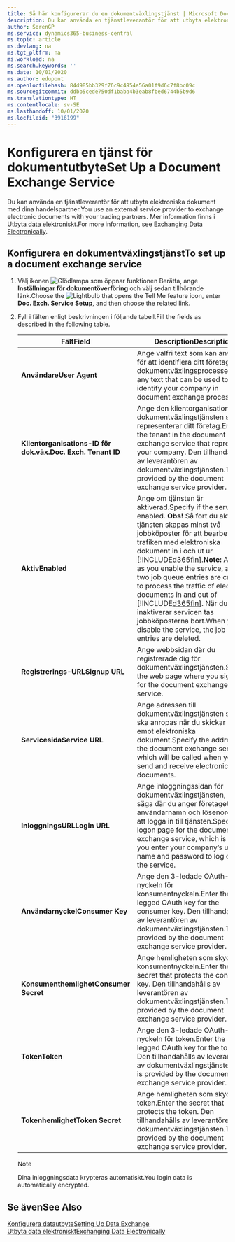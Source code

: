 ```yaml
---
title: Så här konfigurerar du en dokumentväxlingstjänst | Microsoft Docs
description: Du kan använda en tjänstleverantör för att utbyta elektroniska dokument med dina handelspartner.
author: SorenGP
ms.service: dynamics365-business-central
ms.topic: article
ms.devlang: na
ms.tgt_pltfrm: na
ms.workload: na
ms.search.keywords: ''
ms.date: 10/01/2020
ms.author: edupont
ms.openlocfilehash: 84d985bb329f76c9c4954e56a01f9d6c7f8bc09c
ms.sourcegitcommit: ddbb5cede750df1baba4b3eab8fbed6744b5b9d6
ms.translationtype: HT
ms.contentlocale: sv-SE
ms.lasthandoff: 10/01/2020
ms.locfileid: "3916199"
---
```

# <a name="set-up-a-document-exchange-service"></a><span data-ttu-id="ce9e2-103">Konfigurera en tjänst för dokumentutbyte</span><span class="sxs-lookup"><span data-stu-id="ce9e2-103">Set Up a Document Exchange Service</span></span>
<span data-ttu-id="ce9e2-104">Du kan använda en tjänstleverantör för att utbyta elektroniska dokument med dina handelspartner.</span><span class="sxs-lookup"><span data-stu-id="ce9e2-104">You use an external service provider to exchange electronic documents with your trading partners.</span></span> <span data-ttu-id="ce9e2-105">Mer information finns i [Utbyta data elektroniskt](across-data-exchange.md).</span><span class="sxs-lookup"><span data-stu-id="ce9e2-105">For more information, see [Exchanging Data Electronically](across-data-exchange.md).</span></span>  

## <a name="to-set-up-a-document-exchange-service"></a><span data-ttu-id="ce9e2-106">Konfigurera en dokumentväxlingstjänst</span><span class="sxs-lookup"><span data-stu-id="ce9e2-106">To set up a document exchange service</span></span>  
1. <span data-ttu-id="ce9e2-107">Välj ikonen ![Glödlampa som öppnar funktionen Berätta](media/ui-search/search_small.png "Berätta vad du vill göra"), ange **Inställningar för dokumentöverföring** och välj sedan tillhörande länk.</span><span class="sxs-lookup"><span data-stu-id="ce9e2-107">Choose the ![Lightbulb that opens the Tell Me feature](media/ui-search/search_small.png "Tell me what you want to do") icon, enter **Doc. Exch. Service Setup**, and then choose the related link.</span></span>  
2. <span data-ttu-id="ce9e2-108">Fyll i fälten enligt beskrivningen i följande tabell.</span><span class="sxs-lookup"><span data-stu-id="ce9e2-108">Fill the fields as described in the following table.</span></span>  

    |<span data-ttu-id="ce9e2-109">Fält</span><span class="sxs-lookup"><span data-stu-id="ce9e2-109">Field</span></span>|<span data-ttu-id="ce9e2-110">Description</span><span class="sxs-lookup"><span data-stu-id="ce9e2-110">Description</span></span>|  
    |---------------------------------|---------------------------------------|  
    |<span data-ttu-id="ce9e2-111">**Användare**</span><span class="sxs-lookup"><span data-stu-id="ce9e2-111">**User Agent**</span></span>|<span data-ttu-id="ce9e2-112">Ange valfri text som kan användas för att identifiera ditt företag i dokumentväxlingsprocesser.</span><span class="sxs-lookup"><span data-stu-id="ce9e2-112">Enter any text that can be used to identify your company in document exchange processes.</span></span>|  
    |<span data-ttu-id="ce9e2-113">**Klientorganisations-ID för dok.väx.**</span><span class="sxs-lookup"><span data-stu-id="ce9e2-113">**Doc. Exch. Tenant ID**</span></span>|<span data-ttu-id="ce9e2-114">Ange den klientorganisation i dokumentväxlingstjänsten som representerar ditt företag.</span><span class="sxs-lookup"><span data-stu-id="ce9e2-114">Enter the tenant in the document exchange service that represents your company.</span></span> <span data-ttu-id="ce9e2-115">Den tillhandahålls av leverantören av dokumentväxlingstjänsten.</span><span class="sxs-lookup"><span data-stu-id="ce9e2-115">This is provided by the document exchange service provider.</span></span>|  
    |<span data-ttu-id="ce9e2-116">**Aktiv**</span><span class="sxs-lookup"><span data-stu-id="ce9e2-116">**Enabled**</span></span>|<span data-ttu-id="ce9e2-117">Ange om tjänsten är aktiverad.</span><span class="sxs-lookup"><span data-stu-id="ce9e2-117">Specify if the service is enabled.</span></span> <span data-ttu-id="ce9e2-118">**Obs!** Så fort du aktiverar tjänsten skapas minst två jobbköposter för att bearbeta trafiken med elektroniska dokument in i och ut ur [!INCLUDE[d365fin](includes/d365fin_md.md)].</span><span class="sxs-lookup"><span data-stu-id="ce9e2-118">**Note:**  As soon as you enable the service, at least two job queue entries are created to process the traffic of electronic documents in and out of [!INCLUDE[d365fin](includes/d365fin_md.md)].</span></span> <span data-ttu-id="ce9e2-119">När du inaktiverar servicen tas jobbköposterna bort.</span><span class="sxs-lookup"><span data-stu-id="ce9e2-119">When you disable the service, the job queue entries are deleted.</span></span>|  
    |<span data-ttu-id="ce9e2-120">**Registrerings-URL**</span><span class="sxs-lookup"><span data-stu-id="ce9e2-120">**Signup URL**</span></span>|<span data-ttu-id="ce9e2-121">Ange webbsidan där du registrerade dig för dokumentväxlingstjänsten.</span><span class="sxs-lookup"><span data-stu-id="ce9e2-121">Specify the web page where you sign up for the document exchange service.</span></span>|  
    |<span data-ttu-id="ce9e2-122">**Servicesida**</span><span class="sxs-lookup"><span data-stu-id="ce9e2-122">**Service URL**</span></span>|<span data-ttu-id="ce9e2-123">Ange adressen till dokumentväxlingstjänsten som ska anropas när du skickar och tar emot elektroniska dokument.</span><span class="sxs-lookup"><span data-stu-id="ce9e2-123">Specify the address of the document exchange service, which will be called when you send and receive electronic documents.</span></span>|  
    |<span data-ttu-id="ce9e2-124">**InloggningsURL**</span><span class="sxs-lookup"><span data-stu-id="ce9e2-124">**Login URL**</span></span>|<span data-ttu-id="ce9e2-125">Ange inloggningssidan för dokumentväxlingstjänsten, det vill säga där du anger företagets användarnamn och lösenord för att logga in till tjänsten.</span><span class="sxs-lookup"><span data-stu-id="ce9e2-125">Specify the logon page for the document exchange service, which is where you enter your company’s user name and password to log on to the service.</span></span>|  
    |<span data-ttu-id="ce9e2-126">**Användarnyckel**</span><span class="sxs-lookup"><span data-stu-id="ce9e2-126">**Consumer Key**</span></span>|<span data-ttu-id="ce9e2-127">Ange den 3-ledade OAuth-nyckeln för konsumentnyckeln.</span><span class="sxs-lookup"><span data-stu-id="ce9e2-127">Enter the 3-legged OAuth key for the consumer key.</span></span> <span data-ttu-id="ce9e2-128">Den tillhandahålls av leverantören av dokumentväxlingstjänsten.</span><span class="sxs-lookup"><span data-stu-id="ce9e2-128">This is provided by the document exchange service provider.</span></span>|  
    |<span data-ttu-id="ce9e2-129">**Konsumenthemlighet**</span><span class="sxs-lookup"><span data-stu-id="ce9e2-129">**Consumer Secret**</span></span>|<span data-ttu-id="ce9e2-130">Ange hemligheten som skyddar konsumentnyckeln.</span><span class="sxs-lookup"><span data-stu-id="ce9e2-130">Enter the secret that protects the consumer key.</span></span> <span data-ttu-id="ce9e2-131">Den tillhandahålls av leverantören av dokumentväxlingstjänsten.</span><span class="sxs-lookup"><span data-stu-id="ce9e2-131">This is provided by the document exchange service provider.</span></span>|  
    |<span data-ttu-id="ce9e2-132">**Token**</span><span class="sxs-lookup"><span data-stu-id="ce9e2-132">**Token**</span></span>|<span data-ttu-id="ce9e2-133">Ange den 3-ledade OAuth-nyckeln för token.</span><span class="sxs-lookup"><span data-stu-id="ce9e2-133">Enter the 3-legged OAuth key for the token.</span></span> <span data-ttu-id="ce9e2-134">Den tillhandahålls av leverantören av dokumentväxlingstjänsten.</span><span class="sxs-lookup"><span data-stu-id="ce9e2-134">This is provided by the document exchange service provider.</span></span>|  
    |<span data-ttu-id="ce9e2-135">**Tokenhemlighet**</span><span class="sxs-lookup"><span data-stu-id="ce9e2-135">**Token Secret**</span></span>|<span data-ttu-id="ce9e2-136">Ange hemligheten som skyddar token.</span><span class="sxs-lookup"><span data-stu-id="ce9e2-136">Enter the secret that protects the token.</span></span> <span data-ttu-id="ce9e2-137">Den tillhandahålls av leverantören av dokumentväxlingstjänsten.</span><span class="sxs-lookup"><span data-stu-id="ce9e2-137">This is provided by the document exchange service provider.</span></span>|  

    > [!NOTE]  
    > <span data-ttu-id="ce9e2-138">Dina inloggningsdata krypteras automatiskt.</span><span class="sxs-lookup"><span data-stu-id="ce9e2-138">You login data is automatically encrypted.</span></span>

## <a name="see-also"></a><span data-ttu-id="ce9e2-139">Se även</span><span class="sxs-lookup"><span data-stu-id="ce9e2-139">See Also</span></span>  
[<span data-ttu-id="ce9e2-140">Konfigurera datautbyte</span><span class="sxs-lookup"><span data-stu-id="ce9e2-140">Setting Up Data Exchange</span></span>](across-set-up-data-exchange.md)  
[<span data-ttu-id="ce9e2-141">Utbyta data elektroniskt</span><span class="sxs-lookup"><span data-stu-id="ce9e2-141">Exchanging Data Electronically</span></span>](across-data-exchange.md)
